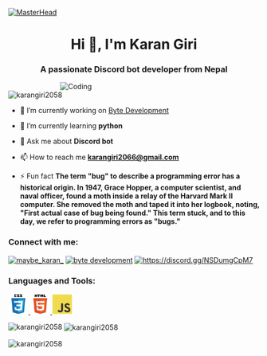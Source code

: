 [![MasterHead](https://share.creavite.co/04EYeoOPk17J0Wyb.gif)](https://)

<h1 align="center">Hi 👋, I'm Karan Giri</h1>
<h3 align="center">A passionate Discord bot developer from Nepal</h3>
<img align="right" alt="Coding" width="400" src="https://media.tenor.com/rePDfDWO3XoAAAAd/hacking.gif">

<p align="left"> <img src="https://komarev.com/ghpvc/?username=karangiri2058&label=Profile%20views&color=0e75b6&style=flat" alt="karangiri2058" /> </p>

- 🔭 I’m currently working on [Byte Development](https://discord.gg/NSDumgCpM7)

- 🌱 I’m currently learning **python**

- 💬 Ask me about **Discord bot**

- 📫 How to reach me **karangiri2066@gmail.com**

- ⚡ Fun fact **The term "bug" to describe a programming error has a historical origin. In 1947, Grace Hopper, a computer scientist, and naval officer, found a moth inside a relay of the Harvard Mark II computer. She removed the moth and taped it into her logbook, noting, "First actual case of bug being found." This term stuck, and to this day, we refer to programming errors as "bugs."**

<h3 align="left">Connect with me:</h3>
<p align="left">
<a href="https://instagram.com/maybe_karan_" target="blank"><img align="center" src="https://raw.githubusercontent.com/rahuldkjain/github-profile-readme-generator/master/src/images/icons/Social/instagram.svg" alt="maybe_karan_" height="30" width="40" /></a>
<a href="https://www.youtube.com/c/byte development" target="blank"><img align="center" src="https://raw.githubusercontent.com/rahuldkjain/github-profile-readme-generator/master/src/images/icons/Social/youtube.svg" alt="byte development" height="30" width="40" /></a>
<a href="https://discord.gg/https://discord.gg/NSDumgCpM7" target="blank"><img align="center" src="https://raw.githubusercontent.com/rahuldkjain/github-profile-readme-generator/master/src/images/icons/Social/discord.svg" alt="https://discord.gg/NSDumgCpM7" height="30" width="40" /></a>
</p>

<h3 align="left">Languages and Tools:</h3>
<p align="left"> <a href="https://www.w3schools.com/css/" target="_blank" rel="noreferrer"> <img src="https://raw.githubusercontent.com/devicons/devicon/master/icons/css3/css3-original-wordmark.svg" alt="css3" width="40" height="40"/> </a> <a href="https://www.w3.org/html/" target="_blank" rel="noreferrer"> <img src="https://raw.githubusercontent.com/devicons/devicon/master/icons/html5/html5-original-wordmark.svg" alt="html5" width="40" height="40"/> </a> <a href="https://developer.mozilla.org/en-US/docs/Web/JavaScript" target="_blank" rel="noreferrer"> <img src="https://raw.githubusercontent.com/devicons/devicon/master/icons/javascript/javascript-original.svg" alt="javascript" width="40" height="40"/> </a> </p>

<p><img align="left" src="https://github-readme-stats.vercel.app/api/top-langs?username=karangiri2058&show_icons=true&locale=en&layout=compact" alt="karangiri2058" /></p>

<p>&nbsp;<img align="center" src="https://github-readme-stats.vercel.app/api?username=karangiri2058&show_icons=true&locale=en" alt="karangiri2058" /></p>

<p><img align="center" src="https://github-readme-streak-stats.herokuapp.com/?user=karangiri2058&" alt="karangiri2058" /></p>
